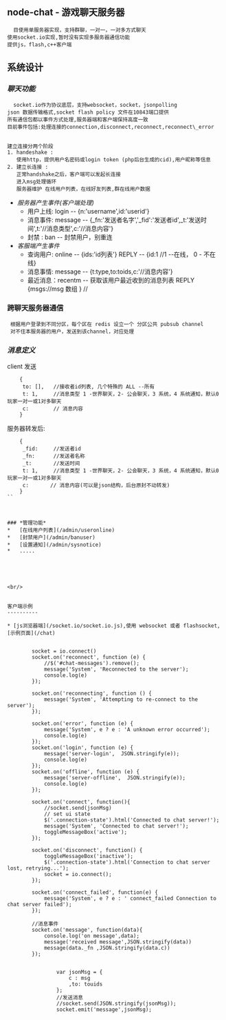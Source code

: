 node-chat -  游戏聊天服务器
----------------------------


      目使用单服务器实现，支持群聊，一对一，一对多方式聊天
    使用socket.io实现,暂时没有实现多服务器通信功能
    提供js，flash,c++客户端





系统设计
---------------

### *聊天功能*
      socket.io作为协议底层，支持websocket，socket，jsonpolling
    json 数据传输格式,socket flash policy 文件在10843端口提供
    所有通信包都以事件方式处理,服务器端和客户端保持高度一致
    目前事件包括:处理连接的connection,disconnect,reconnect,reconnect\_error
 
  
    建立连接分两个阶段
    1. handeshake :
       使用http，提供用户名密码或login token (php后台生成的cid),用户昵称等信息
    2. 建立长连接 :
       正常handshake之后，客户端可以发起长连接
       进入msg处理循环
       服务器维护 在线用户列表，在线好友列表,群在线用户数据

   
+   _服务器产生事件(客户端处理)_
      * 用户上线: login     -- {n:'username',id:'userid'}
      *	消息事件: message   -- {\_fn:'发送者名字','\_fid':'发送者id',\_t:'发送时间',t:'//消息类型',c:'//消息内容'}
	  * 封禁    : ban       -- 封禁用户，别重连
+   _客服端产生事件_
      * 查询用户: online    -- {ids:'id列表'}   REPLY -- {id:1 //1 --在线， 0 - 不在线}
	  * 消息事情: message   -- {t:type,to:toids,c:'//消息内容'} 
	  * 最近消息：recentm   -- 获取该用户最近收到的消息列表 REPLY {msgs://msg 数组 } //



###  跨聊天服务器通信
     根据用户登录到不同分区，每个区在 redis 设立一个 分区公共 pubsub channel
	 对不住本服务器的用户，发送到该channel，对应处理
	 




### *消息定义*

client 发送
```
    {
	 to: [],   //接收者id列表, 几个特殊的 ALL --所有 
	 t: 1,     //消息类型 1 -世界聊天，2- 公会聊天，3 系统，4 系统通知，默认0 玩家一对一或1对多聊天
	 c:        // 消息内容        
    }
```

服务器转发后:
```
    {
	 _fid:     //发送者id
	 _fn:      //发送者名称
	 _t:       //发送时间
	 t: 1,     //消息类型 1 -世界聊天，2- 公会聊天，3 系统，4 系统通知，默认0 玩家一对一或1对多聊天
	 c:       // 消息内容(可以是json结构，后台原封不动转发)        
    }
``

 

### *管理功能*
*   [在线用户列表](/admin/useronline)
*	[封禁用户](/admin/banuser)
*	[设置通知](/admin/sysnotice)
*	.....





<br/>


客户端示例
----------

* [js浏览器端](/socket.io/socket.io.js),使用 websocket 或者 flashsocket,[示例页面](/chat)


```
			socket = io.connect()
			socket.on('reconnect', function (e) {
				//$('#chat-messages').remove();
				message('System', 'Reconnected to the server');
				console.log(e)
			});

			socket.on('reconnecting', function () {
				message('System', 'Attempting to re-connect to the server');
			});

			socket.on('error', function (e) {
				message('System', e ? e : 'A unknown error occurred');
				console.log(e)
			});
			socket.on('login', function (e) {
				message('server-login',  JSON.stringify(e));
				console.log(e)
			});
			socket.on('offline', function (e) {
				message('server-offline',  JSON.stringify(e));
				console.log(e)
			});

			socket.on('connect', function(){
				//socket.send(jsonMsg)
				// set ui state
				$('.connection-state').html('Connected to chat server!');
				message('System', 'Connected to chat server!');
				toggleMessageBox('active');
			});

			socket.on('disconnect', function() {
				toggleMessageBox('inactive');
				$('.connection-state').html('Connection to chat server lost, retrying...');        
				socket = io.connect();
			});

			socket.on('connect_failed', function(e) {
				message('System', e ? e : ' connect_failed Connection to chat server failed');
			});

            //消息事件
			socket.on('message', function(data){
				console.log('on message',data);
				message('received message',JSON.stringify(data))
				message(data._fn ,JSON.stringify(data.c))
			});

			
					var jsonMsg = {
						c : msg
						,to: touids
					};
					//发送消息
					//socket.send(JSON.stringify(jsonMsg));
					socket.emit('message',jsonMsg);
```
